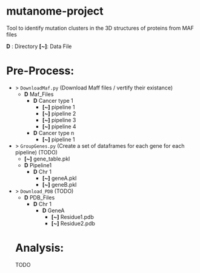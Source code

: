 # mutanome-project
Tool to identify mutation clusters in the 3D structures of proteins from MAF files

**D** : Directory
**[~]**: Data File


# Pre-Process:
- \> `DownloadMaf.py` (Download Maff files / vertify their existance) 
  - **D** Maf_Files
    - **D** Cancer type 1  
        - **[~]** pipeline 1
        - **[~]** pipeline 2 
        - **[~]** pipeline 3 
        - **[~]** pipeline 4 
    - **D** Cancer type n
        - **[~]** pipeline 1
- \> `GroupGenes.py` (Create a set of dataframes for each gene for each pipeline) (TODO)
  - **[~]** gene_table.pkl
  - **D** Pipeline1
    - **D** Chr 1
      - **[~]** geneA.pkl
      - **[~]** geneB.pkl
- \> `Download_PDB` (TODO)
  - **D** PDB_Files
    - **D** Chr 1
      - **D** GeneA
        - **[~]** Residue1.pdb
        - **[~]** Residue2.pdb
  # Analysis:
  TODO
  
